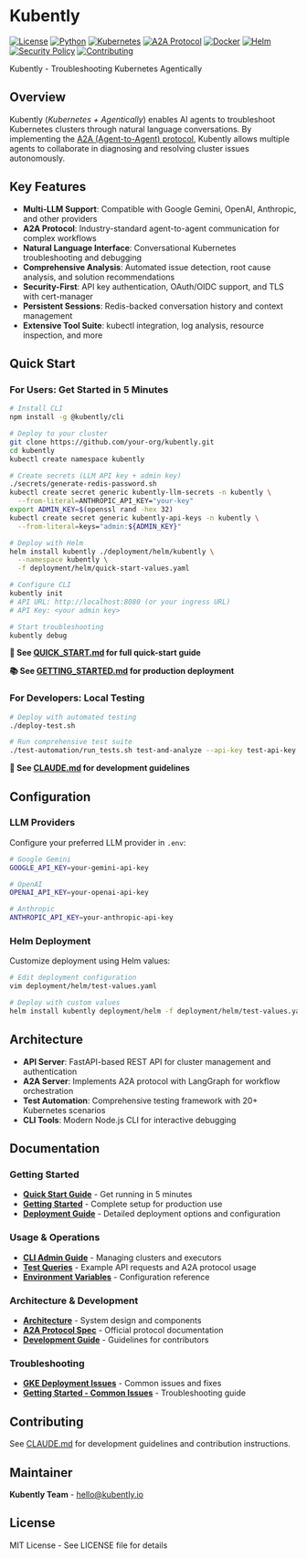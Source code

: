 # Kubently

[![License](https://img.shields.io/badge/License-Apache%202.0-blue.svg)](LICENSE)
[![Python](https://img.shields.io/badge/Python-3.13%2B-blue.svg)](https://www.python.org/)
[![Kubernetes](https://img.shields.io/badge/Kubernetes-1.28%2B-blue.svg)](https://kubernetes.io/)
[![A2A Protocol](https://img.shields.io/badge/A2A-Protocol-green.svg)](https://a2a-protocol.org/)
[![Docker](https://img.shields.io/badge/Docker-Ready-blue.svg)](https://www.docker.com/)
[![Helm](https://img.shields.io/badge/Helm-Ready-blue.svg)](https://helm.sh/)
[![Security Policy](https://img.shields.io/badge/Security-Policy-yellow.svg)](SECURITY.md)
[![Contributing](https://img.shields.io/badge/Contributing-Welcome-brightgreen.svg)](CONTRIBUTING.md)

Kubently - Troubleshooting Kubernetes Agentically

## Overview

Kubently (*Kubernetes + Agentically*) enables AI agents to troubleshoot Kubernetes clusters through natural language conversations. By implementing the [A2A (Agent-to-Agent) protocol](https://a2a-protocol.org/latest/), Kubently allows multiple agents to collaborate in diagnosing and resolving cluster issues autonomously.

## Key Features

- **Multi-LLM Support**: Compatible with Google Gemini, OpenAI, Anthropic, and other providers
- **A2A Protocol**: Industry-standard agent-to-agent communication for complex workflows
- **Natural Language Interface**: Conversational Kubernetes troubleshooting and debugging
- **Comprehensive Analysis**: Automated issue detection, root cause analysis, and solution recommendations
- **Security-First**: API key authentication, OAuth/OIDC support, and TLS with cert-manager
- **Persistent Sessions**: Redis-backed conversation history and context management
- **Extensive Tool Suite**: kubectl integration, log analysis, resource inspection, and more

## Quick Start

### For Users: Get Started in 5 Minutes

```bash
# Install CLI
npm install -g @kubently/cli

# Deploy to your cluster
git clone https://github.com/your-org/kubently.git
cd kubently
kubectl create namespace kubently

# Create secrets (LLM API key + admin key)
./secrets/generate-redis-password.sh
kubectl create secret generic kubently-llm-secrets -n kubently \
  --from-literal=ANTHROPIC_API_KEY="your-key"
export ADMIN_KEY=$(openssl rand -hex 32)
kubectl create secret generic kubently-api-keys -n kubently \
  --from-literal=keys="admin:${ADMIN_KEY}"

# Deploy with Helm
helm install kubently ./deployment/helm/kubently \
  --namespace kubently \
  -f deployment/helm/quick-start-values.yaml

# Configure CLI
kubently init
# API URL: http://localhost:8080 (or your ingress URL)
# API Key: <your admin key>

# Start troubleshooting
kubently debug
```

**📖 See [QUICK_START.md](docs/QUICK_START.md) for full quick-start guide**

**📚 See [GETTING_STARTED.md](docs/GETTING_STARTED.md) for production deployment**

### For Developers: Local Testing

```bash
# Deploy with automated testing
./deploy-test.sh

# Run comprehensive test suite
./test-automation/run_tests.sh test-and-analyze --api-key test-api-key
```

**📖 See [CLAUDE.md](CLAUDE.md) for development guidelines**

## Configuration

### LLM Providers

Configure your preferred LLM provider in `.env`:

```bash
# Google Gemini
GOOGLE_API_KEY=your-gemini-api-key

# OpenAI
OPENAI_API_KEY=your-openai-api-key

# Anthropic
ANTHROPIC_API_KEY=your-anthropic-api-key
```

### Helm Deployment

Customize deployment using Helm values:

```bash
# Edit deployment configuration
vim deployment/helm/test-values.yaml

# Deploy with custom values
helm install kubently deployment/helm -f deployment/helm/test-values.yaml
```

## Architecture

- **API Server**: FastAPI-based REST API for cluster management and authentication
- **A2A Server**: Implements A2A protocol with LangGraph for workflow orchestration
- **Test Automation**: Comprehensive testing framework with 20+ Kubernetes scenarios
- **CLI Tools**: Modern Node.js CLI for interactive debugging

## Documentation

### Getting Started
- **[Quick Start Guide](docs/QUICK_START.md)** - Get running in 5 minutes
- **[Getting Started](docs/GETTING_STARTED.md)** - Complete setup for production use
- **[Deployment Guide](docs/DEPLOYMENT.md)** - Detailed deployment options and configuration

### Usage & Operations
- **[CLI Admin Guide](docs/GETTING_STARTED.md#step-5-register-and-deploy-executors)** - Managing clusters and executors
- **[Test Queries](docs/TEST_QUERIES.md)** - Example API requests and A2A protocol usage
- **[Environment Variables](docs/ENVIRONMENT_VARIABLES.md)** - Configuration reference

### Architecture & Development
- **[Architecture](docs/ARCHITECTURE.md)** - System design and components
- **[A2A Protocol Spec](https://a2a-protocol.org/latest/)** - Official protocol documentation
- **[Development Guide](CLAUDE.md)** - Guidelines for contributors

### Troubleshooting
- **[GKE Deployment Issues](docs/GKE_DEPLOYMENT_ISSUES.md)** - Common issues and fixes
- **[Getting Started - Common Issues](docs/GETTING_STARTED.md#common-issues)** - Troubleshooting guide

## Contributing

See [CLAUDE.md](CLAUDE.md) for development guidelines and contribution instructions.

## Maintainer

**Kubently Team** - [hello@kubently.io](mailto:hello@kubently.io)

## License

MIT License - See LICENSE file for details
